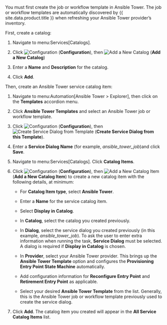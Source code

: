 <div class="important">

You must first create the job or workflow template in Ansible Tower. The
job or workflow templates are automatically discovered by
{{ site.data.product.title }} when refreshing your Ansible Tower provider’s inventory.

</div>

First, create a catalog:

1.  Navigate to menu:Services\[Catalogs\].

2.  Click ![Configuration](../images/1847.png) (**Configuration**), then
    ![Add a New Catalog](../images/1862.png) (**Add a New Catalog**)

3.  Enter a **Name** and **Description** for the catalog.

4.  Click **Add**.

Then, create an Ansible Tower service catalog item:

1.  Navigate to menu:Automation\[Ansible Tower \> Explorer\], then click
    on the **Templates** accordion menu.

2.  Click **Ansible Tower Templates** and select an Ansible Tower job or
    workflow template.

3.  Click ![Configuration](../images/1847.png) (**Configuration**), then
    ![Create Service Dialog from Template](../images/1862.png) (**Create
    Service Dialog from this Template**).

4.  Enter a **Service Dialog Name** (for example,
    *ansible\_tower\_job*)and click **Save**.

5.  Navigate to menu:Services\[Catalogs\]. Click **Catalog Items**.

6.  Click ![Configuration](../images/1847.png) (**Configuration**), then
    ![Add a New Catalog Item](../images/1862.png) (**Add a New Catalog
    Item**) to create a new catalog item with the following details, at
    minimum:

      - For **Catalog Item type**, select **Ansible Tower**.

      - Enter a **Name** for the service catalog item.

      - Select **Display in Catalog**.

      - In **Catalog**, select the catalog you created previously.

      - In **Dialog**, select the service dialog you created previously
        (in this example, *ansible\_tower\_job*). To ask the user to
        enter extra information when running the task, **Service
        Dialog** must be selected. A dialog is required if **Display in
        Catalog** is chosen.

      - In **Provider**, select your Ansible Tower provider. This brings
        up the **Ansible Tower Template** option and configures the
        **Provisioning Entry Point State Machine** automatically.

      - Add configuration information for **Reconfigure Entry Point**
        and **Retirement Entry Point** as applicable.

      - Select your desired **Ansible Tower Template** from the list.
        Generally, this is the Ansible Tower job or workflow template
        previously used to create the service dialog.

7.  Click **Add**. The catalog item you created will appear in the **All
    Service Catalog Items** list.
